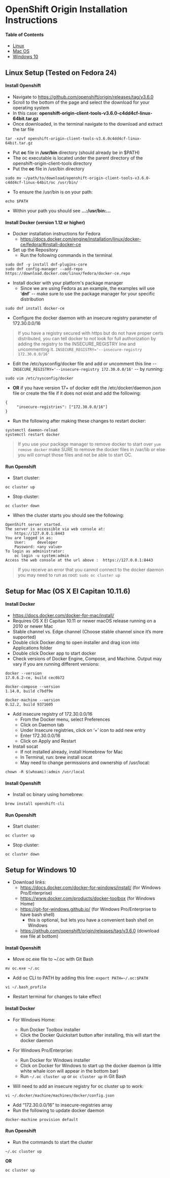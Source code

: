 # OpenShift Origin Installation Instructions

#### Table of Contents
* [Linux](#linux)
* [Mac OS](#mac)
* [Windows 10](#windows)

<a name="linux"></a>
## Linux Setup (Tested on Fedora 24)

#### Install Openshift
* Navigate to https://github.com/openshift/origin/releases/tag/v3.6.0
* Scroll to the bottom of the page and select the download for your operating system
* In this case: **openshift-origin-client-tools-v3.6.0-c4dd4cf-linux-64bit.tar.gz**
* Once downloaded, in the terminal navigate to the download and extract the tar file
```
tar -xzvf openshift-origin-client-tools-v3.6.0c4dd4cf-linux-64bit.tar.gz
```
* Put **oc** file in **/usr/bin** directory (should already be in $PATH)
* The oc executable is located under the parent directory of the openshift-origin-client-tools  directory
* Put the **oc** file in /usr/bin directory
```
sudo mv ~/path/to/download/openshift-origin-client-tools-v3.6.0-c4dd4cf-linux-64bit/oc /usr/bin/
```
* To ensure the /usr/bin is on your path:
```
echo $PATH
```
  * Within your path you should see **...:/usr/bin:...**

#### Install Docker (version 1.12 or higher)
* Docker installation instructions for Fedora
   * https://docs.docker.com/engine/installation/linux/docker-ce/fedora/#install-docker-ce
* Set up the Repository
   * Run the following commands in the terminal
```
sudo dnf -y install dnf-plugins-core
sudo dnf config-manager --add-repo  https://download.docker.com/linux/fedora/docker-ce.repo
```

* Install docker with your platform's package manager
   * Since we are using Fedora as an example, the examples will use ‘**dnf**’ -- make sure to use the package manager for your specific distribution
```
sudo dnf install docker-ce
```
* Configure the docker daemon with an insecure registry parameter of 172.30.0.0/16

> If you have a registry secured with https but do not have proper certs
> distributed, you can tell docker to not look for full authorization by
> adding the registry to the INSECURE_REGISTRY line and uncommenting it.
> ```INSECURE_REGISTRY='--insecure-registry 172.30.0.0/16'```
  * Edit the /etc/sysconfig/docker file and add or uncomment this line -- ```INSECURE_REGISTRY='--insecure-registry 172.30.0.0/16'``` -- by running:
```
sudo vim /etc/sysconfig/docker
```
  * **OR** if you have version 17+ of docker edit the /etc/docker/daemon.json file or create the file if it does not exist and add the following:
```
{
     "insecure-registries": ["172.30.0.0/16"]
}
```

* Run the following after making these changes to restart docker:
```
systemctl daemon-reload
systemctl restart docker
```
> If you use your package manager to remove docker to start over `yum remove docker` make SURE to remove the docker files in /var/lib or else you will corrupt those files and not be able to start OC.


#### Run Openshift
* Start cluster:
```
oc cluster up
```
* Stop cluster:
```
oc cluster down
```

* When the cluster starts you should see the following: 

```
OpenShift server started.
The server is accessible via web console at:
    https://127.0.0.1:8443
You are logged in as:
    User:     developer
    Password: <any value>
To login as administrator:
    oc login -u system:admin
Access the web console at the url above :  https://127.0.0.1:8443
```

> If you receive an error that you cannot connect to the docker daemon you may need to run as root: ```sudo oc cluster up```

<a name="mac"></a>
## Setup for Mac (OS X El Capitan 10.11.6)

#### Install Docker
* https://docs.docker.com/docker-for-mac/install/
* Requires OS X El Capitan 10.11 or newer macOS release running on a 2010 or newer Mac
* Stable channel vs. Edge channel (Choose stable channel since it’s more supported)
* Double click Docker.dmg to open installer and drag icon into Applications folder
* Double click Docker app to start docker
* Check versions of Docker Engine, Compose, and Machine. Output may vary if you are running different versions:

```
docker --version
17.0.6.2-ce, build cec0b72
```
```
docker-compose --version
1.14.0, build c7bdf9e
```
```
docker-machine --version
0.12.2, build 9371605
```

* Add insecure registry of 172.30.0.0/16
  * From the Docker menu, select Preferences
  * Click on Daemon tab
  * Under Insecure registries, click on ‘+’ icon to add new entry
  * Enter 172.30.0.0/16
  * Click on Apply and Restart
* Install socat
  * If not installed already, install Homebrew for Mac
  * In Terminal, run: brew install socat
  * May need to change permissions and ownership of /usr/local:

```
chown -R $(whoami):admin /usr/local
```

#### Install Openshift
* Install oc binary using homebrew:
```
brew install openshift-cli
```

#### Run Openshift
* Start cluster:
```
oc cluster up
```
* Stop cluster:
```
oc cluster down
```


<a name="windows"></a>
## Setup for Windows 10

* Download links:
  * https://docs.docker.com/docker-for-windows/install/ (for Windows Pro/Enterprise)
  * https://www.docker.com/products/docker-toolbox (for Windows Home)
  * https://git-for-windows.github.io/ (for Windows Pro/Enterprise to have bash shell)
    * this is optional, but lets you have a convenient bash shell on Windows
  * https://github.com/openshift/origin/releases/tag/v3.6.0 (download exe file at bottom)

#### Install Openshift
* Move oc.exe file to ~/.oc with Git Bash
```
mv oc.exe ~/.oc
```

* Add oc CLI to PATH by adding this line: `export PATH=~/.oc:$PATH`
```
vi ~/.bash_profile
```

* Restart terminal for changes to take effect

#### Install Docker
* For Windows Home:
  * Run Docker Toolbox installer
  * Click the Docker Quickstart button after installing, this will start the docker daemon

* For Windows Pro/Enterprise:
  * Run Docker for Windows installer
  * Click on Docker for Windows to start up the docker daemon (a little white whale icon will appear in the bottom bar)
  * Run `~/.oc cluster up` or `oc cluster up` in Git Bash

* Will need to add an insecure registry for oc cluster up to work:
```
vi ~/.docker/machine/machines/docker/config.json
```
  * Add “172.30.0.0/16” to insecure-registries array
  * Run the following to update docker daemon
```
docker-machine provision default
```

#### Run Openshift
  * Run the commands to start the cluster
  ```
~/.oc cluster up
  ```
  **OR**
 ```
oc cluster up
```
